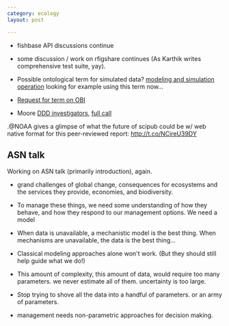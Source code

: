 ```yaml
---
category: ecology
layout: post

---
```



- fishbase API discussions continue
- some discussion / work on rfigshare continues (As Karthik writes comprehensive test suite, yay).  

- Possible ontological term for simulated data? [modeling and simulation operation](http://www.ontobee.org/browser/rdf.php?o=ERO&iri=http://purl.obolibrary.org/obo/ERO_0100304)  looking for example using this term now...
- [Request for term on OBI](https://t.co/e6eiEzRW7M)

- Moore [DDD investigators](http://t.co/MOKfUAZvGo), [full call](http://www.moore.org/docs/default-source/Grantee-Resources/ddd-investigator-competition-solicitation-for-applications.pdf?sfvrsn=0)


.@NOAA gives a glimpse of what the future of scipub could be w/ web native format for this peer-reviewed report: http://t.co/NCireU39DY





## ASN talk


Working on ASN talk (primarily introduction), again.  

- grand challenges of global change, consequences for ecosystems and the services they provide, economies, and biodiversity.

- To manage these things, we need some understanding of how they behave, and how they respond to our management options.  We need a model

- When data is unavailable, a mechanistic model is the best thing.  When mechanisms are unavailable, the data is the best thing...

- Classical modeling approaches alone won't work.  (But they should still help guide what we do!)

- This amount of complexity, this amount of data, would require too many parameters.  we never estimate all of them. uncertainty is too large. 

- Stop trying to shove all the data into a handful of parameters.  or an army of parameters.  

- management needs non-parametric approaches for decision making.  





<!--

How to explain cyberinfrastructure?  


Cyberinfrastructure is a hard sell, because like any infrastructure: when it works we take it for granted unless it breaks.  Before it exists we don't realize we need it; or recognize that it is the implementation and not the idea that requires brilliance.   

The other problem is nerd jargon. The problem with nerd jargon is that as a nerd, you get so incredibly excited by these words that you can't help yourself.  To us each one is this shiny new box of awesomeness.  To appreciate this, visit an Apple store on the launch of their latest product.  In a grey or black rectangle, it's just a lump of melted sand. To the buyers, it is the pinnacle of thought, design and engineering. --> 

